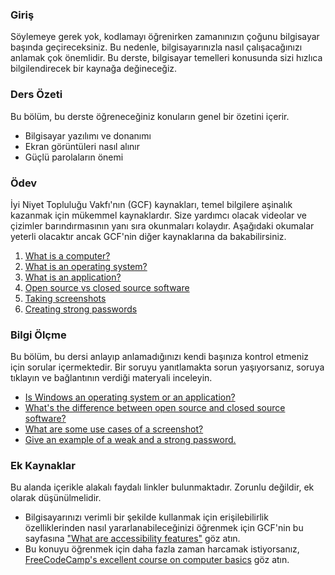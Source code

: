 ### Giriş

Söylemeye gerek yok, kodlamayı öğrenirken zamanınızın çoğunu bilgisayar başında geçireceksiniz. Bu nedenle, bilgisayarınızla nasıl çalışacağınızı anlamak çok önemlidir. Bu derste, bilgisayar temelleri konusunda sizi hızlıca bilgilendirecek bir kaynağa değineceğiz.

### Ders Özeti

Bu bölüm, bu derste öğreneceğiniz konuların genel bir özetini içerir.

* Bilgisayar yazılımı ve donanımı
* Ekran görüntüleri nasıl alınır
* Güçlü parolaların önemi

### Ödev

<div class="lesson-content__panel" markdown="1">

İyi Niyet Topluluğu Vakfı'nın (GCF) kaynakları, temel bilgilere aşinalık kazanmak için mükemmel kaynaklardır. Size yardımcı olacak videolar ve çizimler barındırmasının yanı sıra okunmaları kolaydır. Aşağıdaki okumalar yeterli olacaktır ancak GCF'nin diğer kaynaklarına da bakabilirsiniz.

1. [What is a computer?](https://edu.gcfglobal.org/en/computerbasics/what-is-a-computer/1/)
2. [What is an operating system?](https://edu.gcfglobal.org/en/computerbasics/understanding-operating-systems/1/)
3. [What is an application?](https://edu.gcfglobal.org/en/computerbasics/understanding-applications/1/)
4. [Open source vs closed source software](https://edu.gcfglobal.org/en/basic-computer-skills/open-source-vs-closed-source-software/1/)
5. [Taking screenshots](https://edu.gcfglobal.org/en/techsavvy/taking-screenshots/1/)
6. [Creating strong passwords](https://edu.gcfglobal.org/en/techsavvy/password-tips/1/)

</div>


### Bilgi Ölçme

Bu bölüm, bu dersi anlayıp anlamadığınızı kendi başınıza kontrol etmeniz için sorular içermektedir. Bir soruyu yanıtlamakta sorun yaşıyorsanız, soruya tıklayın ve bağlantının verdiği materyali inceleyin.

* [Is Windows an operating system or an application?](https://edu.gcfglobal.org/en/computerbasics/understanding-operating-systems/1/)
* [What's the difference between open source and closed source software?](https://edu.gcfglobal.org/en/basic-computer-skills/open-source-vs-closed-source-software/1/)
* [What are some use cases of a screenshot?](https://edu.gcfglobal.org/en/techsavvy/taking-screenshots/1/)
* [Give an example of a weak and a strong password.](https://edu.gcfglobal.org/en/techsavvy/password-tips/1/)

### Ek Kaynaklar

Bu alanda içerikle alakalı faydalı linkler bulunmaktadır. Zorunlu değildir, ek olarak düşünülmelidir.

- Bilgisayarınızı verimli bir şekilde kullanmak için erişilebilirlik özelliklerinden nasıl yararlanabileceğinizi öğrenmek için GCF'nin bu sayfasına ["What are accessibility features"](https://edu.gcfglobal.org/en/computerbasics/using-accessibility-features/1/) göz atın.
- Bu konuyu öğrenmek için daha fazla zaman harcamak istiyorsanız, [FreeCodeCamp's excellent course on computer basics](https://youtu.be/y2kg3MOk1sY) göz atın.

